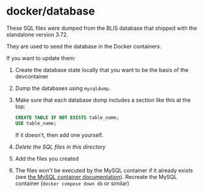 # docker/database

These SQL files were dumped from the BLIS database that shipped with the 
standalone version 3.72.

They are used to seed the database in the Docker containers.

If you want to update them:

1. Create the database state locally that you want to be the basis of the devcontainer
2. Dump the databases using `mysqldump`.
3. Make sure that each database dump includes a section like this at the top:

   ```sql
   CREATE TABLE IF NOT EXISTS table_name;
   USE table_name;
   ```

   If it doesn't, then add one yourself.

4. _Delete the SQL files in this directory_
5. Add the files you created
6. The files won't be executed by the MySQL container if it already exists (see [the MySQL container documentation](https://hub.docker.com/_/mysql/)). Recreate the MySQL container (`docker compose down db` or similar)
